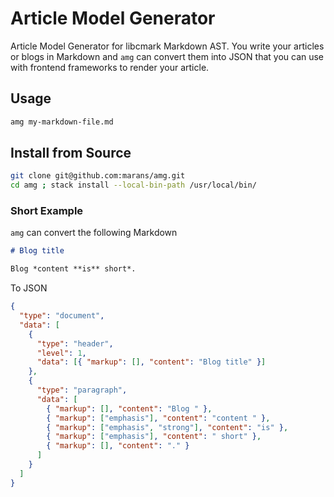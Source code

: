 # Article Model Generator

Article Model Generator for libcmark Markdown AST. You write your articles or
blogs in Markdown and `amg` can convert them into JSON that you can use with
frontend frameworks to render your article.

## Usage

```sh
amg my-markdown-file.md
```

## Install from Source

```sh
git clone git@github.com:marans/amg.git
cd amg ; stack install --local-bin-path /usr/local/bin/
```

### Short Example

`amg` can convert the following Markdown

```md
# Blog title

Blog *content **is** short*.
```

To JSON

```json
{
  "type": "document",
  "data": [
    {
      "type": "header",
      "level": 1,
      "data": [{ "markup": [], "content": "Blog title" }]
    },
    {
      "type": "paragraph",
      "data": [
        { "markup": [], "content": "Blog " },
        { "markup": ["emphasis"], "content": "content " },
        { "markup": ["emphasis", "strong"], "content": "is" },
        { "markup": ["emphasis"], "content": " short" },
        { "markup": [], "content": "." }
      ]
    }
  ]
}
```
